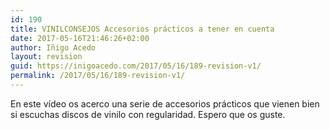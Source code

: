 ```yaml
---
id: 190
title: VINILCONSEJOS Accesorios prácticos a tener en cuenta
date: 2017-05-16T21:46:26+02:00
author: Iñigo Acedo
layout: revision
guid: https://inigoacedo.com/2017/05/16/189-revision-v1/
permalink: /2017/05/16/189-revision-v1/
---
```

En este vídeo os acerco una serie de accesorios prácticos que vienen bien si escuchas discos de vinilo con regularidad. Espero que os guste.

<span class="embed-youtube" style="text-align:center; display: block;"></span>